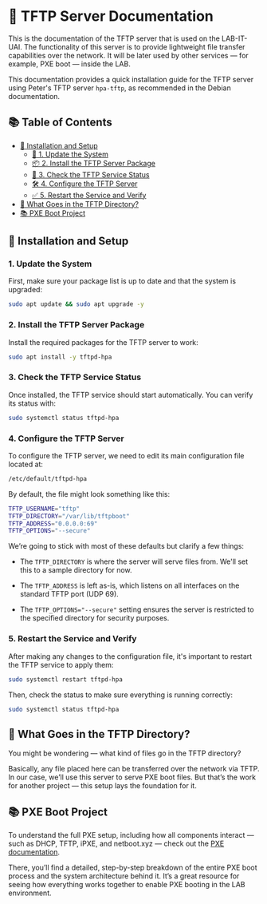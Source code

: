 # 📄 TFTP Server Documentation

This is the documentation of the TFTP server that is used on the LAB-IT-UAI. The functionality of this server is to provide lightweight file transfer capabilities over the network. It will be later used by other services — for example, PXE boot — inside the LAB.

This documentation provides a quick installation guide for the TFTP server using Peter's TFTP server `hpa-tftp`, as recommended in the Debian documentation.

## 📚 Table of Contents

- [🧰 Installation and Setup](#️installation-and-setup)
  - [🔄 1. Update the System](#1-update-the-system)
  - [📦 2. Install the TFTP Server Package](#2-install-the-tftp-server-package)
  - [📡 3. Check the TFTP Service Status](#3-check-the-tftp-service-status)
  - [🛠️ 4. Configure the TFTP Server](#4-configure-the-tftp-server)
  - [✅ 5. Restart the Service and Verify](#5-restart-the-service-and-verify)
- [📁 What Goes in the TFTP Directory?](#-what-goes-in-the-tftp-directory)
- [📚 PXE Boot Project](#--pxe-boot-project)

## 🧰 Installation and Setup

### 1. Update the System
First, make sure your package list is up to date and that the system is upgraded:
```bash
sudo apt update && sudo apt upgrade -y
```
### 2. Install the TFTP Server Package
Install the required packages for the TFTP server to work:
```bash
sudo apt install -y tftpd-hpa
```
### 3. Check the TFTP Service Status 
Once installed, the TFTP service should start automatically. You can verify its status with:
```bash
sudo systemctl status tftpd-hpa
```


### 4. Configure the TFTP Server

To configure the TFTP server, we need to edit its main configuration file located at:
```bash
/etc/default/tftpd-hpa
```
By default, the file might look something like this:
```bash
TFTP_USERNAME="tftp"
TFTP_DIRECTORY="/var/lib/tftpboot"
TFTP_ADDRESS="0.0.0.0:69"
TFTP_OPTIONS="--secure"
```
We’re going to stick with most of these defaults but clarify a few things:
-   The `TFTP_DIRECTORY` is where the server will serve files from. We'll set this to a sample directory for now.
    
-   The `TFTP_ADDRESS` is left as-is, which listens on all interfaces on the standard TFTP port (UDP 69).
    
-   The `TFTP_OPTIONS="--secure"` setting ensures the server is restricted to the specified directory for security purposes.

### 5. Restart the Service and Verify

After making any changes to the configuration file, it's important to restart the TFTP service to apply them:

```bash
sudo systemctl restart tftpd-hpa
```
Then, check the status to make sure everything is running correctly:
```bash
sudo systemctl status tftpd-hpa
```

## 📁 What Goes in the TFTP Directory?

You might be wondering — what kind of files go in the TFTP directory?

Basically, any file placed here can be transferred over the network via TFTP. In our case, we’ll use this server to serve PXE boot files. But that’s the work for another project — this setup lays the foundation for it.

## 📚  PXE Boot Project

To understand the full PXE setup, including how all components interact — such as DHCP, TFTP, iPXE, and netboot.xyz — check out the [PXE documentation](https://github.com/IT-LAB-UAI/Documentation/blob/main/PXE/README.md).

There, you’ll find a detailed, step-by-step breakdown of the entire PXE boot process and the system architecture behind it. It’s a great resource for seeing how everything works together to enable PXE booting in the LAB environment.

